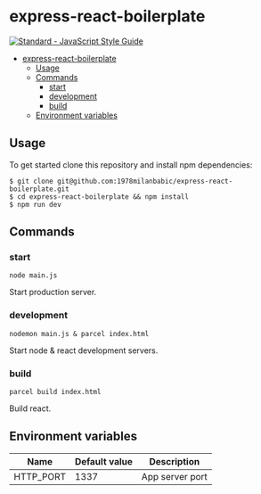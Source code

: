 # express-react-boilerplate

[![Standard - JavaScript Style Guide][standard-badge]][standard-url]

- [express-react-boilerplate](#express-react-boilerplate)
  - [Usage](#usage)
  - [Commands](#commands)
    - [start](#start)
    - [development](#development)
    - [build](#build)
  - [Environment variables](#environment-variables)

## Usage

To get started clone this repository and install npm dependencies:

```
$ git clone git@github.com:1978milanbabic/express-react-boilerplate.git
$ cd express-react-boilerplate && npm install
$ npm run dev
```

## Commands

### start

`node main.js`

Start production server.

### development

`nodemon main.js & parcel index.html`

Start node & react development servers.

### build

`parcel build index.html`

Build react.

## Environment variables

| Name        | Default value | Description                   |
|-------------|---------------|-------------------------------|
| HTTP_PORT   | 1337          | App server port               |

[standard-badge]: https://cdn.rawgit.com/feross/standard/master/badge.svg "Standard - JavaScript Style Guide"
[standard-url]: https://github.com/feross/standard
